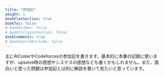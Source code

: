 ```yaml
---
title: "参加記"
weight: 1
bookFlatSection: true
bookToc: false
# bookHidden: false
# bookCollapseSection: false
bookComments: true
# bookSearchExclude: false
---
```


主にAtCoderやCodeforcesの参加記を書きます。基本的に本番の記録に使いますが、upsolve時の感想やシステスの感想なども書くかもしれません。また、面白いと思った問題は参加記とは別に解説を書いて見たいと思っています。